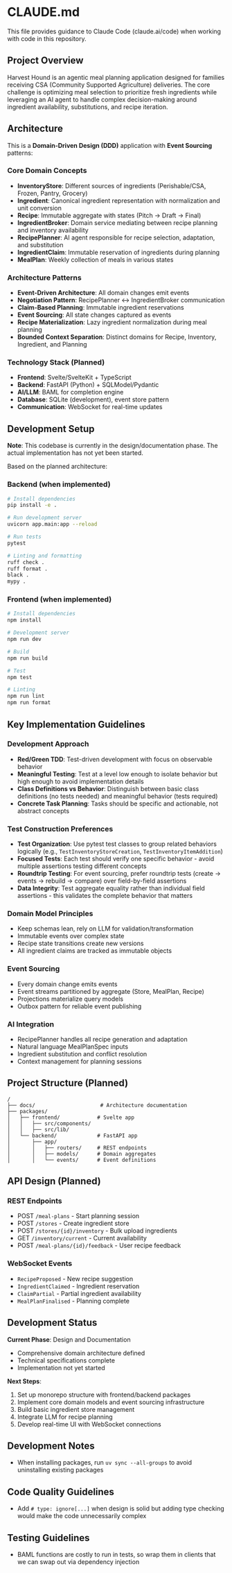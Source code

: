 # CLAUDE.md

This file provides guidance to Claude Code (claude.ai/code) when working with code in this repository.

## Project Overview

Harvest Hound is an agentic meal planning application designed for families receiving CSA (Community Supported Agriculture) deliveries. The core challenge is optimizing meal selection to prioritize fresh ingredients while leveraging an AI agent to handle complex decision-making around ingredient availability, substitutions, and recipe iteration.

## Architecture

This is a **Domain-Driven Design (DDD)** application with **Event Sourcing** patterns:

### Core Domain Concepts

- **InventoryStore**: Different sources of ingredients (Perishable/CSA, Frozen, Pantry, Grocery)
- **Ingredient**: Canonical ingredient representation with normalization and unit conversion
- **Recipe**: Immutable aggregate with states (Pitch → Draft → Final)
- **IngredientBroker**: Domain service mediating between recipe planning and inventory availability
- **RecipePlanner**: AI agent responsible for recipe selection, adaptation, and substitution
- **IngredientClaim**: Immutable reservation of ingredients during planning
- **MealPlan**: Weekly collection of meals in various states

### Architecture Patterns

- **Event-Driven Architecture**: All domain changes emit events
- **Negotiation Pattern**: RecipePlanner ↔ IngredientBroker communication
- **Claim-Based Planning**: Immutable ingredient reservations
- **Event Sourcing**: All state changes captured as events
- **Recipe Materialization**: Lazy ingredient normalization during meal planning
- **Bounded Context Separation**: Distinct domains for Recipe, Inventory, Ingredient, and Planning

### Technology Stack (Planned)

- **Frontend**: Svelte/SvelteKit + TypeScript
- **Backend**: FastAPI (Python) + SQLModel/Pydantic
- **AI/LLM**: BAML for completion engine
- **Database**: SQLite (development), event store pattern
- **Communication**: WebSocket for real-time updates

## Development Setup

**Note**: This codebase is currently in the design/documentation phase. The actual implementation has not yet been started.

Based on the planned architecture:

### Backend (when implemented)
```bash
# Install dependencies
pip install -e .

# Run development server
uvicorn app.main:app --reload

# Run tests
pytest

# Linting and formatting
ruff check .
ruff format .
black .
mypy .
```

### Frontend (when implemented)
```bash
# Install dependencies
npm install

# Development server
npm run dev

# Build
npm run build

# Test
npm test

# Linting
npm run lint
npm run format
```

## Key Implementation Guidelines

### Development Approach
- **Red/Green TDD**: Test-driven development with focus on observable behavior
- **Meaningful Testing**: Test at a level low enough to isolate behavior but high enough to avoid implementation details
- **Class Definitions vs Behavior**: Distinguish between basic class definitions (no tests needed) and meaningful behavior (tests required)
- **Concrete Task Planning**: Tasks should be specific and actionable, not abstract concepts

### Test Construction Preferences
- **Test Organization**: Use pytest test classes to group related behaviors logically (e.g., `TestInventoryStoreCreation`, `TestInventoryItemAddition`)
- **Focused Tests**: Each test should verify one specific behavior - avoid multiple assertions testing different concepts
- **Roundtrip Testing**: For event sourcing, prefer roundtrip tests (create → events → rebuild → compare) over field-by-field assertions
- **Data Integrity**: Test aggregate equality rather than individual field assertions - this validates the complete behavior that matters

### Domain Model Principles
- Keep schemas lean, rely on LLM for validation/transformation
- Immutable events over complex state
- Recipe state transitions create new versions
- All ingredient claims are tracked as immutable objects

### Event Sourcing
- Every domain change emits events
- Event streams partitioned by aggregate (Store, MealPlan, Recipe)
- Projections materialize query models
- Outbox pattern for reliable event publishing

### AI Integration
- RecipePlanner handles all recipe generation and adaptation
- Natural language MealPlanSpec inputs
- Ingredient substitution and conflict resolution
- Context management for planning sessions

## Project Structure (Planned)

```
/
├── docs/                     # Architecture documentation
├── packages/
│   ├── frontend/            # Svelte app
│   │   ├── src/components/
│   │   ├── src/lib/
│   └── backend/             # FastAPI app
│       ├── app/
│       │   ├── routers/     # REST endpoints
│       │   ├── models/      # Domain aggregates
│       │   └── events/      # Event definitions
```

## API Design (Planned)

### REST Endpoints
- POST `/meal-plans` - Start planning session
- POST `/stores` - Create ingredient store
- POST `/stores/{id}/inventory` - Bulk upload ingredients
- GET `/inventory/current` - Current availability
- POST `/meal-plans/{id}/feedback` - User recipe feedback

### WebSocket Events
- `RecipeProposed` - New recipe suggestion
- `IngredientClaimed` - Ingredient reservation
- `ClaimPartial` - Partial ingredient availability
- `MealPlanFinalised` - Planning complete

## Development Status

**Current Phase**: Design and Documentation
- Comprehensive domain architecture defined
- Technical specifications complete
- Implementation not yet started

**Next Steps**:
1. Set up monorepo structure with frontend/backend packages
2. Implement core domain models and event sourcing infrastructure
3. Build basic ingredient store management
4. Integrate LLM for recipe planning
5. Develop real-time UI with WebSocket connections

## Development Notes

- When installing packages, run `uv sync --all-groups` to avoid uninstalling existing packages

## Code Quality Guidelines

- Add `# type: ignore[...]` when design is solid but adding type checking would make the code unnecessarily complex

## Testing Guidelines

- BAML functions are costly to run in tests, so wrap them in clients that we can swap out via dependency injection
